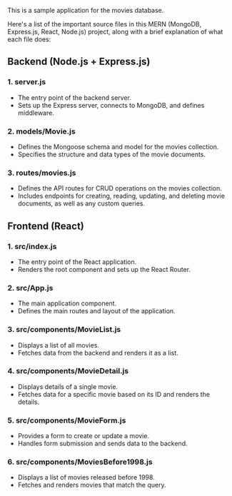 This is a sample application for the movies database.

Here's a list of the important source files in this MERN (MongoDB, Express.js, React, Node.js) project, along with a brief explanation of what each file does:

## Backend (Node.js + Express.js)

### 1.	server.js

- The entry point of the backend server.
- Sets up the Express server, connects to MongoDB, and defines middleware.

### 2.	models/Movie.js
- Defines the Mongoose schema and model for the movies collection.
- Specifies the structure and data types of the movie documents.

### 3.	routes/movies.js
- Defines the API routes for CRUD operations on the movies collection.
- Includes endpoints for creating, reading, updating, and deleting movie documents, as well as any custom queries.

## Frontend (React)
### 1.	src/index.js
- The entry point of the React application.
- Renders the root component and sets up the React Router.

### 2.	src/App.js
- The main application component.
- Defines the main routes and layout of the application.

### 3.	src/components/MovieList.js
- Displays a list of all movies.
- Fetches data from the backend and renders it as a list.

### 4.	src/components/MovieDetail.js
- Displays details of a single movie.
- Fetches data for a specific movie based on its ID and renders the details.

### 5.	src/components/MovieForm.js
- Provides a form to create or update a movie.
- Handles form submission and sends data to the backend.

### 6.	src/components/MoviesBefore1998.js
- Displays a list of movies released before 1998.
- Fetches and renders movies that match the query.
